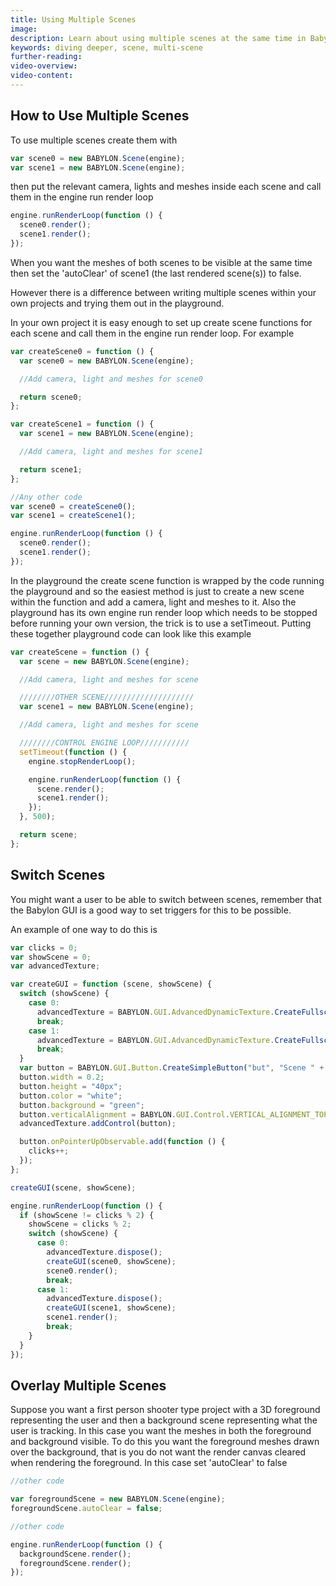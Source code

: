 ```yaml
---
title: Using Multiple Scenes
image:
description: Learn about using multiple scenes at the same time in Babylon.js.
keywords: diving deeper, scene, multi-scene
further-reading:
video-overview:
video-content:
---
```


## How to Use Multiple Scenes

To use multiple scenes create them with

```javascript
var scene0 = new BABYLON.Scene(engine);
var scene1 = new BABYLON.Scene(engine);
```

then put the relevant camera, lights and meshes inside each scene and call them in the engine run render loop

```javascript
engine.runRenderLoop(function () {
  scene0.render();
  scene1.render();
});
```

When you want the meshes of both scenes to be visible at the same time then set the 'autoClear' of scene1 (the last rendered scene(s)) to false.

However there is a difference between writing multiple scenes within your own projects and trying them out in the playground.

In your own project it is easy enough to set up create scene functions for each scene and call them in the engine run render loop. For example

```javascript
var createScene0 = function () {
  var scene0 = new BABYLON.Scene(engine);

  //Add camera, light and meshes for scene0

  return scene0;
};

var createScene1 = function () {
  var scene1 = new BABYLON.Scene(engine);

  //Add camera, light and meshes for scene1

  return scene1;
};

//Any other code
var scene0 = createScene0();
var scene1 = createScene1();

engine.runRenderLoop(function () {
  scene0.render();
  scene1.render();
});
```

In the playground the create scene function is wrapped by the code running the playground and so the easiest method is just to create a new scene within the function and add a camera, light and meshes to it. Also the playground has its own engine run render loop which needs to be stopped before running your own version, the trick is to use a setTimeout. Putting these together playground code can look like this example

```javascript
var createScene = function () {
  var scene = new BABYLON.Scene(engine);

  //Add camera, light and meshes for scene

  ////////OTHER SCENE////////////////////
  var scene1 = new BABYLON.Scene(engine);

  //Add camera, light and meshes for scene

  ////////CONTROL ENGINE LOOP///////////
  setTimeout(function () {
    engine.stopRenderLoop();

    engine.runRenderLoop(function () {
      scene.render();
      scene1.render();
    });
  }, 500);

  return scene;
};
```

## Switch Scenes

You might want a user to be able to switch between scenes, remember that the Babylon GUI is a good way to set triggers for this to be possible.

An example of one way to do this is

```javascript
var clicks = 0;
var showScene = 0;
var advancedTexture;

var createGUI = function (scene, showScene) {
  switch (showScene) {
    case 0:
      advancedTexture = BABYLON.GUI.AdvancedDynamicTexture.CreateFullscreenUI("UI", true, scene0);
      break;
    case 1:
      advancedTexture = BABYLON.GUI.AdvancedDynamicTexture.CreateFullscreenUI("UI", true, scene1);
      break;
  }
  var button = BABYLON.GUI.Button.CreateSimpleButton("but", "Scene " + ((clicks + 1) % 2));
  button.width = 0.2;
  button.height = "40px";
  button.color = "white";
  button.background = "green";
  button.verticalAlignment = BABYLON.GUI.Control.VERTICAL_ALIGNMENT_TOP;
  advancedTexture.addControl(button);

  button.onPointerUpObservable.add(function () {
    clicks++;
  });
};

createGUI(scene, showScene);

engine.runRenderLoop(function () {
  if (showScene != clicks % 2) {
    showScene = clicks % 2;
    switch (showScene) {
      case 0:
        advancedTexture.dispose();
        createGUI(scene0, showScene);
        scene0.render();
        break;
      case 1:
        advancedTexture.dispose();
        createGUI(scene1, showScene);
        scene1.render();
        break;
    }
  }
});
```

<Playground id="#MXCRPS#1" title="Switching Scenes" description="Simple example showing how to switch scenes."/>

## Overlay Multiple Scenes

Suppose you want a first person shooter type project with a 3D foreground representing the user and then a background scene representing what the user is tracking. In this case you want the meshes in both the foreground and background visible. To do this you want the foreground meshes drawn over the background, that is you do not want the render canvas cleared when rendering the foreground. In this case set 'autoClear' to false

```javascript
//other code

var foregroundScene = new BABYLON.Scene(engine);
foregroundScene.autoClear = false;

//other code

engine.runRenderLoop(function () {
  backgroundScene.render();
  foregroundScene.render();
});
```

<Playground id="#L0IMUD#1" title="Overlaying Scenes" description="Simple example of overlaying scenes."/>
